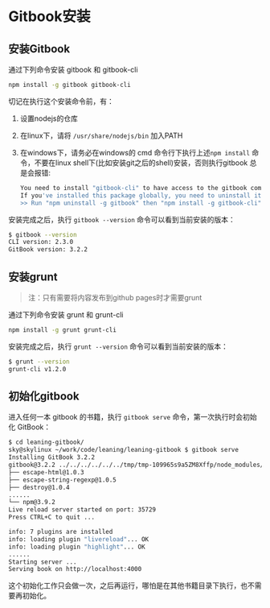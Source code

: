 # Gitbook安装

## 安装Gitbook

通过下列命令安装 gitbook 和 gitbook-cli

```bash
npm install -g gitbook gitbook-cli
```

切记在执行这个安装命令前，有：

1. 设置nodejs的仓库
2. 在linux下，请将 `/usr/share/nodejs/bin` 加入PATH
3. 在windows下，请务必在windows的 cmd 命令行下执行上述`npm install` 命令，不要在linux shell下(比如安装git之后的shell)安装，否则执行gitbook 总是会报错:

	```bash
    You need to install "gitbook-cli" to have access to the gitbook command anywhere on your system.
	If you've installed this package globally, you need to uninstall it.
	>> Run "npm uninstall -g gitbook" then "npm install -g gitbook-cli"
    ```

安装完成之后，执行 `gitbook --version` 命令可以看到当前安装的版本：

```bash
$ gitbook --version
CLI version: 2.3.0
GitBook version: 3.2.2
```

## 安装grunt

> 注：只有需要将内容发布到github pages时才需要grunt

通过下列命令安装 grunt 和 grunt-cli

```bash
npm install -g grunt grunt-cli
```

安装完成之后，执行 `grunt --version` 命令可以看到当前安装的版本：

```bash
$ grunt --version
grunt-cli v1.2.0
```

## 初始化gitbook

进入任何一本 gitbook 的书籍，执行 `gitbook serve` 命令，第一次执行时会初始化 GitBook：

```bash
$ cd leaning-gitbook/
sky@skylinux ~/work/code/leaning/leaning-gitbook $ gitbook serve
Installing GitBook 3.2.2
gitbook@3.2.2 ../../../../../../tmp/tmp-109965s9a5ZM8Xffp/node_modules/gitbook
├── escape-html@1.0.3
├── escape-string-regexp@1.0.5
├── destroy@1.0.4
......
└── npm@3.9.2
Live reload server started on port: 35729
Press CTRL+C to quit ...

info: 7 plugins are installed
info: loading plugin "livereload"... OK
info: loading plugin "highlight"... OK
......
Starting server ...
Serving book on http://localhost:4000
```

这个初始化工作只会做一次，之后再运行，哪怕是在其他书籍目录下执行，也不需要再初始化。

